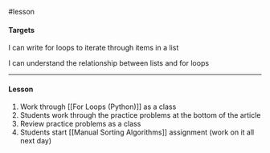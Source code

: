 #lesson 

#### Targets
I can write for loops to iterate through items in a list

I can understand the relationship between lists and for loops

---
#### Lesson
1. Work through [[For Loops (Python)]] as a class
2. Students work through the practice problems at the bottom of the article
3. Review practice problems as a class
4. Students start [[Manual Sorting Algorithms]] assignment (work on it all next day)



